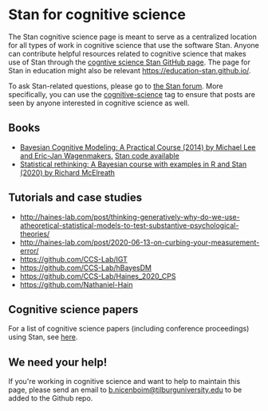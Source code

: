 # Stan for cognitive science

The Stan cognitive science page is meant to serve as a centralized location for all types of work in cognitive science that use the software Stan. 
Anyone can contribute helpful resources related to cognitive science that makes use of Stan through the 
[cogntive science Stan GitHub page](https://github.com/cognitive-science-stan/cognitive-science-stan.github.io). The page for Stan in education might also be relevant https://education-stan.github.io/.


To ask Stan-related questions, please go to [the Stan forum](https://discourse.mc-stan.org/). More specifically, you can use the 
[cognitive-science](https://discourse.mc-stan.org/tag/cognitive-science) tag to ensure that posts are seen by anyone interested in cognitive science as well.

## Books

- [Bayesian Cognitive Modeling: A Practical Course (2014) by Michael Lee and Eric-Jan Wagenmakers.](https://bayesmodels.com/) [Stan code available](https://github.com/stan-dev/example-models/tree/master/Bayesian_Cognitive_Modeling)
- [Statistical rethinking: A Bayesian course with examples in R and Stan (2020) by Richard McElreath](https://xcelab.net/rm/statistical-rethinking/)

## Tutorials and case studies

- http://haines-lab.com/post/thinking-generatively-why-do-we-use-atheoretical-statistical-models-to-test-substantive-psychological-theories/
- http://haines-lab.com/post/2020-06-13-on-curbing-your-measurement-error/
- https://github.com/CCS-Lab/IGT
- https://github.com/CCS-Lab/hBayesDM
- https://github.com/CCS-Lab/Haines_2020_CPS
- https://github.com/Nathaniel-Hain


## Cognitive science papers
For a list of cognitive science papers (including conference proceedings) using Stan, see [here](https://cognitive-science-stan.github.io/papers). 



## We need your help!
If you're working in cognitive science and want to help to maintain this page, please send an email to <b.nicenboim@tilburguniversity.edu> to be added to the Github repo.
